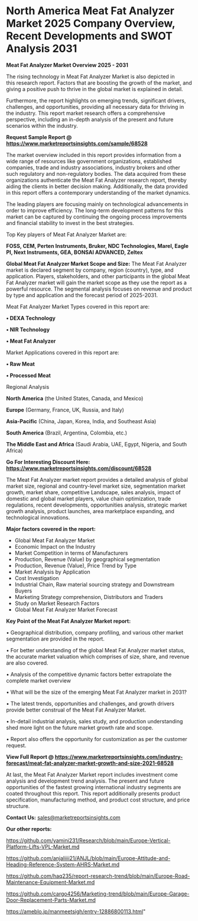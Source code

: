 # North America Meat Fat Analyzer Market 2025 Company Overview, Recent Developments and SWOT Analysis 2031

<Strong> Meat Fat Analyzer Market Overview 2025 - 2031</strong>

The rising technology in Meat Fat Analyzer Market is also depicted in this research report. Factors that are boosting the growth of the market, and giving a positive push to thrive in the global market is explained in detail.

Furthermore, the report highlights on emerging trends, significant drivers, challenges, and opportunities, providing all necessary data for thriving in the industry. This report market research offers a comprehensive perspective, including an in-depth analysis of the present and future scenarios within the industry.

<strong>Request Sample Report @ <a href=https://www.marketreportsinsights.com/sample/68528>https://www.marketreportsinsights.com/sample/68528</a></strong>

The market overview included in this report provides information from a wide range of resources like government organizations, established companies, trade and industry associations, industry brokers and other such regulatory and non-regulatory bodies. The data acquired from these organizations authenticate the Meat Fat Analyzer research report, thereby aiding the clients in better decision making. Additionally, the data provided in this report offers a contemporary understanding of the market dynamics.

The leading players are focusing mainly on technological advancements in order to improve efficiency. The long-term development patterns for this market can be captured by continuing the ongoing process improvements and financial stability to invest in the best strategies.

Top Key players of Meat Fat Analyzer Market are:

<strong>FOSS, CEM, Perten Instruments, Bruker, NDC Technologies, Marel, Eagle PI, Next Instruments, GEA, BONSAI ADVANCED, Zeltex</strong>

<strong><b>Global Meat Fat Analyzer Market Scope and Size:</b></strong>
The Meat Fat Analyzer market is declared segment by company, region (country), type, and application. Players, stakeholders, and other participants in the global Meat Fat Analyzer market will gain the market scope as they use the report as a powerful resource. The segmental analysis focuses on revenue and product by type and application and the forecast period of 2025-2031.

Meat Fat Analyzer Market Types covered in this report are:

<strong>• DEXA Technology

• NIR Technology

• Meat Fat Analyzer</strong>

Market Applications covered in this report are:

<strong>• Raw Meat

• Processed Meat</strong> 

Regional Analysis

<strong>North America</strong> (the United States, Canada, and Mexico)

<strong>Europe</strong> (Germany, France, UK, Russia, and Italy)

<strong>Asia-Pacific</strong> (China, Japan, Korea, India, and Southeast Asia)

<strong>South America</strong> (Brazil, Argentina, Colombia, etc.)

<strong>The Middle East and Africa</strong> (Saudi Arabia, UAE, Egypt, Nigeria, and South Africa)

<strong>Go For Interesting Discount Here: <a href=https://www.marketreportsinsights.com/discount/68528>https://www.marketreportsinsights.com/discount/68528</a></strong>

The Meat Fat Analyzer market report provides a detailed analysis of global market size, regional and country-level market size, segmentation market growth, market share, competitive Landscape, sales analysis, impact of domestic and global market players, value chain optimization, trade regulations, recent developments, opportunities analysis, strategic market growth analysis, product launches, area marketplace expanding, and technological innovations.

<strong><b>Major factors covered in the report:</b></strong>
<ul>
  <li>Global Meat Fat Analyzer Market </li>
  <li>Economic Impact on the Industry</li>
  <li>Market Competition in terms of Manufacturers</li>
  <li>Production, Revenue (Value) by geographical segmentation</li>
  <li>Production, Revenue (Value), Price Trend by Type</li>
  <li>Market Analysis by Application</li>
  <li>Cost Investigation</li>
  <li>Industrial Chain, Raw material sourcing strategy and Downstream Buyers</li>
  <li>Marketing Strategy comprehension, Distributors and Traders</li>
  <li>Study on Market Research Factors</li>
  <li>Global Meat Fat Analyzer Market Forecast</li>
</ul>

<strong><b>Key Point of the Meat Fat Analyzer Market report:</b></strong>

• Geographical distribution, company profiling, and various other market segmentation are provided in the report.

• For better understanding of the global Meat Fat Analyzer market status, the accurate market valuation which comprises of size, share, and revenue are also covered.

• Analysis of the competitive dynamic factors better extrapolate the complete market overview

• What will be the size of the emerging Meat Fat Analyzer market in 2031?

• The latest trends, opportunities and challenges, and growth drivers provide better construal of the Meat Fat Analyzer Market.

• In-detail industrial analysis, sales study, and production understanding shed more light on the future market growth rate and scope.

• Report also offers the opportunity for customization as per the customer request.

<strong><b>View Full Report @ <a href=https://www.marketreportsinsights.com/industry-forecast/meat-fat-analyzer-market-growth-and-size-2021-68528>https://www.marketreportsinsights.com/industry-forecast/meat-fat-analyzer-market-growth-and-size-2021-68528</a></b></strong>


At last, the Meat Fat Analyzer Market report includes investment come analysis and development trend analysis. The present and future opportunities of the fastest growing international industry segments are coated throughout this report. This report additionally presents product specification, manufacturing method, and product cost structure, and price structure.

<strong>Contact Us:</strong>
sales@marketreportsinsights.com

<strong>Our other reports:</strong>

<a href=https://github.com/yamini231/Research/blob/main/Europe-Vertical-Platform-Lifts-VPL-Market.md>https://github.com/yamini231/Research/blob/main/Europe-Vertical-Platform-Lifts-VPL-Market.md</a>

<a href=https://github.com/anjaliiii21/ANJL/blob/main/Europe-Attitude-and-Heading-Reference-System-AHRS-Market.md>https://github.com/anjaliiii21/ANJL/blob/main/Europe-Attitude-and-Heading-Reference-System-AHRS-Market.md</a>

<a href=https://github.com/haq235/report-research-trend/blob/main/Europe-Road-Maintenance-Equipment-Market.md>https://github.com/haq235/report-research-trend/blob/main/Europe-Road-Maintenance-Equipment-Market.md</a>

<a href=https://github.com/cargo4256/Marketing-trend/blob/main/Europe-Garage-Door-Replacement-Parts-Market.md>https://github.com/cargo4256/Marketing-trend/blob/main/Europe-Garage-Door-Replacement-Parts-Market.md</a>

<a href=https://ameblo.jp/manmeetsigh/entry-12886800113.html>https://ameblo.jp/manmeetsigh/entry-12886800113.html</a>"
